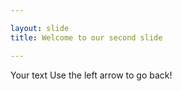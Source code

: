 ```yaml
---

layout: slide
title: Welcome to our second slide

---
```

Your text
Use the left arrow to go back!
